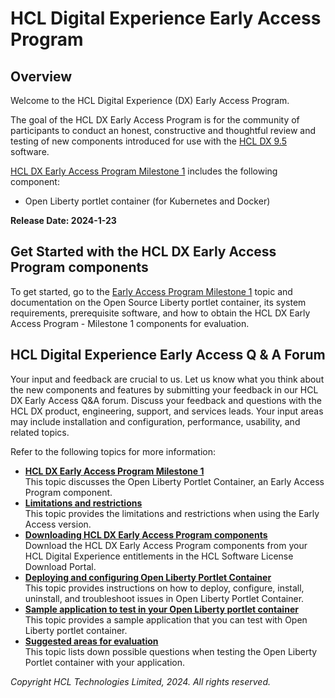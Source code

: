 # HCL Digital Experience Early Access Program 

## Overview

Welcome to the HCL Digital Experience (DX) Early Access Program.

The goal of the HCL DX Early Access Program is for the community of participants to conduct an honest, constructive and thoughtful review and testing of new components introduced for use with the [HCL DX 9.5](https://opensource.hcltechsw.com/digital-experience/latest/) software. 

[HCL DX Early Access Program Milestone 1](eap_milestone_1.md) includes the following component:

- Open Liberty portlet container (for Kubernetes and Docker)

**Release Date: 2024-1-23**

## Get Started with the HCL DX Early Access Program components

To get started, go to the [Early Access Program Milestone 1](eap_milestone_1.md) topic and documentation on the Open Source Liberty portlet container, its system requirements, prerequisite software, and how to obtain the HCL DX Early Access Program - Milestone 1 components for evaluation.

## HCL Digital Experience Early Access Q & A Forum

Your input and feedback are crucial to us. Let us know what you think about the new components and features by submitting your feedback in our HCL DX Early Access Q&A forum. Discuss your feedback and questions with the HCL DX product, engineering, support, and services leads. Your input areas may include installation and configuration, performance, usability, and related topics. 

Refer to the following topics for more information:

-   **[HCL DX Early Access Program Milestone 1](eap_milestone_1.md)**  
This topic discusses the Open Liberty Portlet Container, an Early Access Program component.
-   **[Limitations and restrictions](eap_limitations_restrictions.md)**  
This topic provides the limitations and restrictions when using the Early Access version. 
-   **[Downloading HCL DX Early Access Program components](download_eap_components.md)**  
Download the HCL DX Early Access Program components from your HCL Digital Experience entitlements in the HCL Software License Download Portal.
-   **[Deploying and configuring Open Liberty Portlet Container](deploy_config_eap.md)**  
This topic provides instructions on how to deploy, configure, install, uninstall, and troubleshoot issues in Open Liberty Portlet Container. 
-   **[Sample application to test in your Open Liberty portlet container](sample_application_eap.md)**  
This topic provides a sample application that you can test with Open Liberty portlet container. 
-   **[Suggested areas for evaluation](evaluation_eap.md)**   
This topic lists down possible questions when testing the Open Liberty Portlet container with your application.


*Copyright HCL Technologies Limited, 2024. All rights reserved.*


